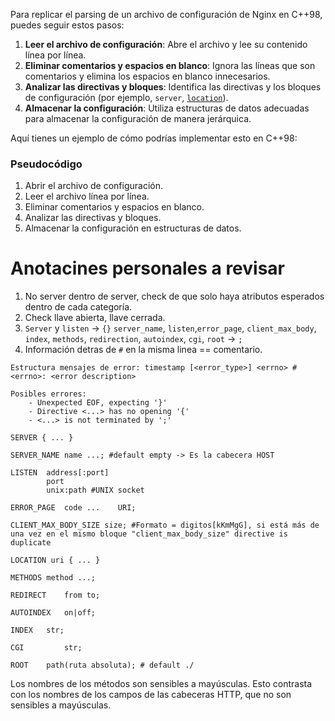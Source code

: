 Para replicar el parsing de un archivo de configuración de Nginx en C++98, puedes seguir estos pasos:

1. **Leer el archivo de configuración**: Abre el archivo y lee su contenido línea por línea.
2. **Eliminar comentarios y espacios en blanco**: Ignora las líneas que son comentarios y elimina los espacios en blanco innecesarios.
3. **Analizar las directivas y bloques**: Identifica las directivas y los bloques de configuración (por ejemplo, `server`, [`location`](command:_github.copilot.openSymbolFromReferences?%5B%7B%22%24mid%22%3A1%2C%22path%22%3A%22%2Fhome%2Fpabad-ap%2Fwebserv%2Ftemplates%2FmainTestConfig.cpp%22%2C%22scheme%22%3A%22file%22%7D%2C%7B%22line%22%3A10%2C%22character%22%3A13%7D%5D "templates/mainTestConfig.cpp")).
4. **Almacenar la configuración**: Utiliza estructuras de datos adecuadas para almacenar la configuración de manera jerárquica.

Aquí tienes un ejemplo de cómo podrías implementar esto en C++98:

### Pseudocódigo
1. Abrir el archivo de configuración.
2. Leer el archivo línea por línea.
3. Eliminar comentarios y espacios en blanco.
4. Analizar las directivas y bloques.
5. Almacenar la configuración en estructuras de datos.

# Anotacines personales a revisar
1. No server dentro de server, check de que solo haya atributos esperados dentro de cada categoría.
2. Check llave abierta, llave cerrada.
3. `Server` y `listen` -> `{}`
    `server_name`, `listen`,`error_page`, `client_max_body`, `index`, `methods`, `redirection`, `autoindex`, `cgi`, `root` -> `;`
4. Información detras de `#` en la misma linea == comentario.

```
Estructura mensajes de error: timestamp [<error_type>] <errno> # <errno>: <error description>

Posibles errores:
    - Unexpected EOF, expecting '}'
    - Directive <...> has no opening '{'
    - <...> is not terminated by ';'
```
```
SERVER { ... }

SERVER_NAME name ...; #default empty -> Es la cabecera HOST

LISTEN  address[:port]
        port
        unix:path #UNIX socket

ERROR_PAGE  code ...    URI;

CLIENT_MAX_BODY_SIZE size; #Formato = digitos[kKmMgG], si está más de una vez en el mismo bloque "client_max_body_size" directive is duplicate

LOCATION uri { ... }

METHODS method ...;

REDIRECT    from to;

AUTOINDEX   on|off;

INDEX   str;

CGI         str;

ROOT    path(ruta absoluta); # default ./
```

Los nombres de los métodos son sensibles a mayúsculas. Esto contrasta con los nombres de los campos de las cabeceras HTTP, que no son sensibles a mayúsculas.